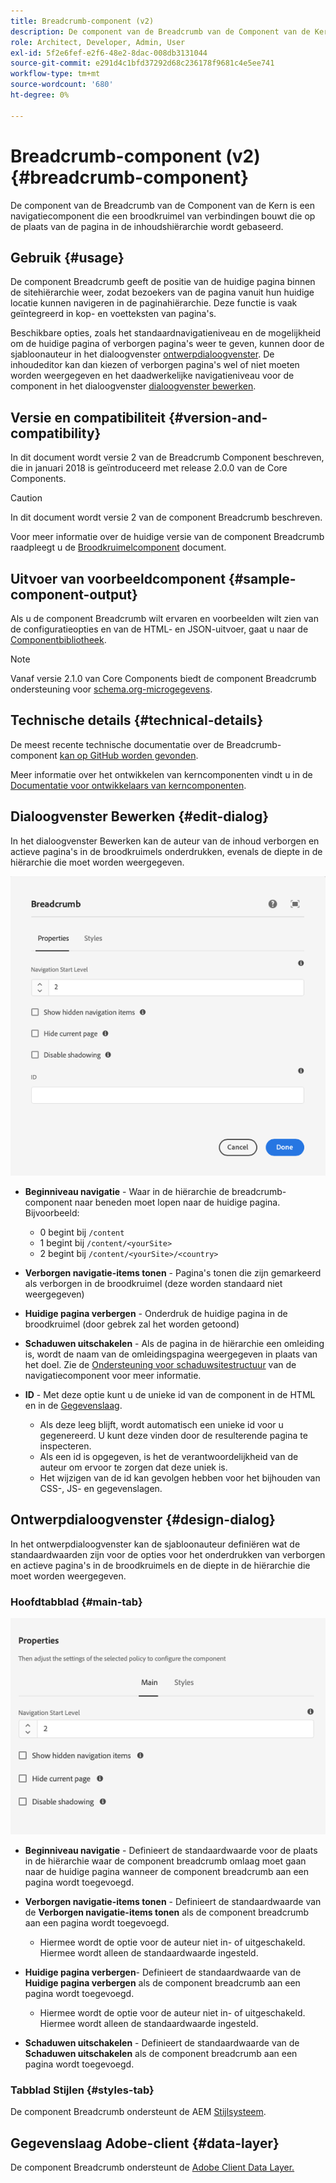 ```yaml
---
title: Breadcrumb-component (v2)
description: De component van de Breadcrumb van de Component van de Kern is een navigatiecomponent die een broodkruimel van verbindingen bouwt die op de plaats van de pagina in de inhoudshiërarchie wordt gebaseerd.
role: Architect, Developer, Admin, User
exl-id: 5f2e6fef-e2f6-48e2-8dac-008db3131044
source-git-commit: e291d4c1bfd37292d68c236178f9681c4e5ee741
workflow-type: tm+mt
source-wordcount: '680'
ht-degree: 0%

---
```


# Breadcrumb-component (v2) {#breadcrumb-component}

De component van de Breadcrumb van de Component van de Kern is een navigatiecomponent die een broodkruimel van verbindingen bouwt die op de plaats van de pagina in de inhoudshiërarchie wordt gebaseerd.

## Gebruik {#usage}

De component Breadcrumb geeft de positie van de huidige pagina binnen de sitehiërarchie weer, zodat bezoekers van de pagina vanuit hun huidige locatie kunnen navigeren in de paginahiërarchie. Deze functie is vaak geïntegreerd in kop- en voetteksten van pagina&#39;s.

Beschikbare opties, zoals het standaardnavigatieniveau en de mogelijkheid om de huidige pagina of verborgen pagina&#39;s weer te geven, kunnen door de sjabloonauteur in het dialoogvenster [ontwerpdialoogvenster](#design-dialog). De inhoudeditor kan dan kiezen of verborgen pagina&#39;s wel of niet moeten worden weergegeven en het daadwerkelijke navigatieniveau voor de component in het dialoogvenster [dialoogvenster bewerken](#edit-dialog).

## Versie en compatibiliteit {#version-and-compatibility}

In dit document wordt versie 2 van de Breadcrumb Component beschreven, die in januari 2018 is geïntroduceerd met release 2.0.0 van de Core Components.

>[!CAUTION]
>
>In dit document wordt versie 2 van de component Breadcrumb beschreven.
>
>Voor meer informatie over de huidige versie van de component Breadcrumb raadpleegt u de [Broodkruimelcomponent](/help/components/breadcrumb.md) document.

## Uitvoer van voorbeeldcomponent {#sample-component-output}

Als u de component Breadcrumb wilt ervaren en voorbeelden wilt zien van de configuratieopties en van de HTML- en JSON-uitvoer, gaat u naar de [Componentbibliotheek](https://adobe.com/go/aem_cmp_library_breadcrumb).

>[!NOTE]
>
>Vanaf versie 2.1.0 van Core Components biedt de component Breadcrumb ondersteuning voor [schema.org-microgegevens](https://schema.org/BreadcrumbList).

## Technische details {#technical-details}

De meest recente technische documentatie over de Breadcrumb-component [kan op GitHub worden gevonden](https://adobe.com/go/aem_cmp_tech_breadcrumb_v2).

Meer informatie over het ontwikkelen van kerncomponenten vindt u in de [Documentatie voor ontwikkelaars van kerncomponenten](/help/developing/overview.md).

## Dialoogvenster Bewerken {#edit-dialog}

In het dialoogvenster Bewerken kan de auteur van de inhoud verborgen en actieve pagina&#39;s in de broodkruimels onderdrukken, evenals de diepte in de hiërarchie die moet worden weergegeven.

![Dialoogvenster voor bewerken van component Breadcrumb](/help/assets/breadcrumb-edit.png)

* **Beginniveau navigatie** - Waar in de hiërarchie de breadcrumb-component naar beneden moet lopen naar de huidige pagina. Bijvoorbeeld:

   * 0 begint bij `/content`
   * 1 begint bij `/content/<yourSite>`
   * 2 begint bij `/content/<yourSite>/<country>`

* **Verborgen navigatie-items tonen** - Pagina&#39;s tonen die zijn gemarkeerd als verborgen in de broodkruimel (deze worden standaard niet weergegeven)
* **Huidige pagina verbergen** - Onderdruk de huidige pagina in de broodkruimel (door gebrek zal het worden getoond)
* **Schaduwen uitschakelen** - Als de pagina in de hiërarchie een omleiding is, wordt de naam van de omleidingspagina weergegeven in plaats van het doel. Zie de [Ondersteuning voor schaduwsitestructuur](../v1/navigation.md#shadow-structure) van de navigatiecomponent voor meer informatie.
* **ID** - Met deze optie kunt u de unieke id van de component in de HTML en in de [Gegevenslaag](/help/developing/data-layer/overview.md).
   * Als deze leeg blijft, wordt automatisch een unieke id voor u gegenereerd. U kunt deze vinden door de resulterende pagina te inspecteren.
   * Als een id is opgegeven, is het de verantwoordelijkheid van de auteur om ervoor te zorgen dat deze uniek is.
   * Het wijzigen van de id kan gevolgen hebben voor het bijhouden van CSS-, JS- en gegevenslagen.

## Ontwerpdialoogvenster {#design-dialog}

In het ontwerpdialoogvenster kan de sjabloonauteur definiëren wat de standaardwaarden zijn voor de opties voor het onderdrukken van verborgen en actieve pagina&#39;s in de broodkruimels en de diepte in de hiërarchie die moet worden weergegeven.

### Hoofdtabblad {#main-tab}

![](/help/assets/breadcrumb-design.png)

* **Beginniveau navigatie** - Definieert de standaardwaarde voor de plaats in de hiërarchie waar de component breadcrumb omlaag moet gaan naar de huidige pagina wanneer de component breadcrumb aan een pagina wordt toegevoegd.
* **Verborgen navigatie-items tonen** - Definieert de standaardwaarde van de **Verborgen navigatie-items tonen** als de component breadcrumb aan een pagina wordt toegevoegd.

   * Hiermee wordt de optie voor de auteur niet in- of uitgeschakeld. Hiermee wordt alleen de standaardwaarde ingesteld.

* **Huidige pagina verbergen**- Definieert de standaardwaarde van de **Huidige pagina verbergen** als de component breadcrumb aan een pagina wordt toegevoegd.

   * Hiermee wordt de optie voor de auteur niet in- of uitgeschakeld. Hiermee wordt alleen de standaardwaarde ingesteld.

* **Schaduwen uitschakelen** - Definieert de standaardwaarde van de **Schaduwen uitschakelen** als de component breadcrumb aan een pagina wordt toegevoegd.

### Tabblad Stijlen {#styles-tab}

De component Breadcrumb ondersteunt de AEM [Stijlsysteem](/help/get-started/authoring.md#component-styling).

## Gegevenslaag Adobe-client {#data-layer}

De component Breadcrumb ondersteunt de [Adobe Client Data Layer.](/help/developing/data-layer/overview.md)
